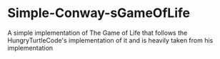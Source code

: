 # Simple-Conway-sGameOfLife

A simple implementation of The Game of Life that follows the HungryTurtleCode's implementation of it and is heavily taken from his implementation

